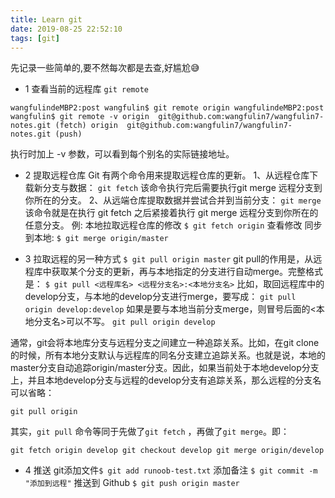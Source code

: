 ```yaml
---
title: Learn git
date: 2019-08-25 22:52:10
tags: [git]
---
```

先记录一些简单的,要不然每次都是去查,好尴尬😅
- 1 查看当前的远程库
`git remote`

`wangfulindeMBP2:post wangfulin$ git remote
origin
wangfulindeMBP2:post wangfulin$ git remote -v
origin	git@github.com:wangfulin7/wangfulin7-notes.git (fetch)
origin	git@github.com:wangfulin7/wangfulin7-notes.git (push)`

执行时加上 -v 参数，可以看到每个别名的实际链接地址。


- 2 提取远程仓库
Git 有两个命令用来提取远程仓库的更新。
1、从远程仓库下载新分支与数据：
`git fetch`
该命令执行完后需要执行git merge 远程分支到你所在的分支。
2、从远端仓库提取数据并尝试合并到当前分支：
`git merge`
该命令就是在执行 git fetch 之后紧接着执行 git merge 远程分支到你所在的任意分支。
例:
本地拉取远程仓库的修改
`$ git fetch origin`
查看修改
同步到本地:
`$ git merge origin/master`

- 3 拉取远程的另一种方式
`$ git pull origin master`
git pull的作用是，从远程库中获取某个分支的更新，再与本地指定的分支进行自动merge。完整格式是：
`$ git pull <远程库名> <远程分支名>:<本地分支名>`
比如，取回远程库中的develop分支，与本地的develop分支进行merge，要写成：
`git pull origin develop:develop`
如果是要与本地当前分支merge，则冒号后面的<本地分支名>可以不写。
`git pull origin develop`

通常，git会将本地库分支与远程分支之间建立一种追踪关系。比如，在git clone的时候，所有本地分支默认与远程库的同名分支建立追踪关系。也就是说，本地的master分支自动追踪origin/master分支。因此，如果当前处于本地develop分支上，并且本地develop分支与远程的develop分支有追踪关系，那么远程的分支名可以省略：

`git pull origin`

其实，`git pull` 命令等同于先做了`git fetch` ，再做了`git merge`。即：

`git fetch origin develop
git checkout develop
git merge origin/develop
`

- 4 推送
git添加文件`$ git add runoob-test.txt` 
添加备注 `$ git commit -m "添加到远程"`
推送到 Github `$ git push origin master`   